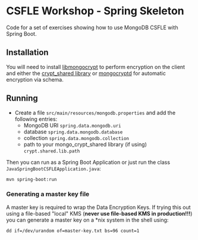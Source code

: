 # CSFLE Workshop - Spring Skeleton

Code for a set of exercises showing how to use MongoDB CSFLE with Spring Boot.

## Installation

You will need to install [libmongocrypt](https://www.mongodb.com/docs/manual/core/csfle/reference/libmongocrypt/) to perform encryption on the client and either the [crypt_shared library](https://www.mongodb.com/docs/manual/core/queryable-encryption/reference/shared-library/) or [mongocryptd](https://www.mongodb.com/docs/manual/core/csfle/reference/mongocryptd/) for automatic encryption via schema.

## Running

- Create a file `src/main/resources/mongodb.properties` and add the following entries:
    - MongoDB URI `spring.data.mongodb.uri`
    - database `spring.data.mongodb.database`
    - collection `spring.data.mongodb.collection`
    - path to your mongo_crypt_shared library  (if using) `crypt.shared.lib.path`

Then you can run as a Spring Boot Application or just run the class `JavaSpringBootCSFLEApplication.java`:
```
mvn spring-boot:run
```

### Generating a master key file

A master key is required to wrap the Data Encryption Keys.  If trying this out using a file-based "local" KMS (**never use file-based KMS in production!!!**) you can generate a master key on a *nix system in the shell using:
```
dd if=/dev/urandom of=master-key.txt bs=96 count=1
```
